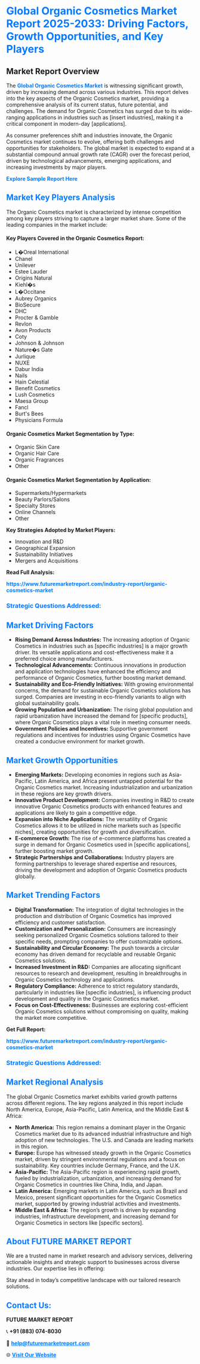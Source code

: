 <h1 style="color: #007BFF;">Global Organic Cosmetics Market Report 2025-2033: Driving Factors, Growth Opportunities, and Key Players</h1>

<section id="overview">
<h2>Market Report Overview</h2>
<p>The <a href="https://www.futuremarketreport.com/industry-report/organic-cosmetics-market" style="color: #007BFF; text-decoration: none;"><strong>Global Organic Cosmetics Market</strong></a> is witnessing significant growth, driven by increasing demand across various industries. This report delves into the key aspects of the Organic Cosmetics market, providing a comprehensive analysis of its current status, future potential, and challenges. The demand for Organic Cosmetics has surged due to its wide-ranging applications in industries such as [insert industries], making it a critical component in modern-day [applications].</p>
<p>As consumer preferences shift and industries innovate, the Organic Cosmetics market continues to evolve, offering both challenges and opportunities for stakeholders. The global market is expected to expand at a substantial compound annual growth rate (CAGR) over the forecast period, driven by technological advancements, emerging applications, and increasing investments by major players.</p>
</section>

<section id="overview">
<p><a href="https://www.futuremarketreport.com/request-sample/reportId=89368" style="color: #007BFF; text-decoration: none;"><strong>Explore Sample Report Here</strong></a></p>
</section>

<section id="key-players">
<h2 style="color: #007BFF;">Market Key Players Analysis</h2>
<p>The Organic Cosmetics market is characterized by intense competition among key players striving to capture a larger market share. Some of the leading companies in the market include:</p>
<h4>Key Players Covered in the Organic Cosmetics Report:</h4>
<ul><li>L�Oreal International</li><li>Chanel</li><li>Unilever</li><li>Estee Lauder</li><li>Origins Natural</li><li>Kiehl�s</li><li>L�Occitane</li><li>Aubrey Organics</li><li>BioSecure</li><li>DHC</li><li>Procter &amp; Gamble</li><li>Revlon</li><li>Avon Products</li><li>Coty</li><li>Johnson &amp; Johnson</li><li>Nature�s Gate</li><li>Jurlique</li><li>NUXE</li><li>Dabur India</li><li>Nails</li><li>Hain Celestial</li><li>Benefit Cosmetics</li><li>Lush Cosmetics</li><li>Maesa Group</li><li>Fancl</li><li>Burt&#039;s Bees</li><li>Physicians Formula</li></ul>
<h4>Organic Cosmetics Market Segmentation by Type:</h4>
<ul><li>Organic Skin Care</li><li>Organic Hair Care</li><li>Organic Fragrances</li><li>Other</li></ul>

<h4>Organic Cosmetics Market Segmentation by Application:</h4>
<ul><li>Supermarkets/Hypermarkets</li><li>Beauty Parlors/Salons</li><li>Specialty Stores</li><li>Online Channels</li><li>Other</li></ul>
<p><strong>Key Strategies Adopted by Market Players:</strong></p>
<ul>
<li>Innovation and R&D</li>
<li>Geographical Expansion</li>
<li>Sustainability Initiatives</li>
<li>Mergers and Acquisitions</li>
</ul>
</section>

<section>
<p><strong>Read Full Analysis: </strong></p><a href="https://www.futuremarketreport.com/industry-report/organic-cosmetics-market" style="color: #007BFF; text-decoration: none;"><strong>https://www.futuremarketreport.com/industry-report/organic-cosmetics-market</strong></a>
<h3 style="color: #007BFF;">Strategic Questions Addressed:</h3>
</section>

<section id="driving-factors">
<h2 style="color: #007BFF;">Market Driving Factors</h2>
<ul>
<li><strong>Rising Demand Across Industries:</strong> The increasing adoption of Organic Cosmetics in industries such as [specific industries] is a major growth driver. Its versatile applications and cost-effectiveness make it a preferred choice among manufacturers.</li>
<li><strong>Technological Advancements:</strong> Continuous innovations in production and application technologies have enhanced the efficiency and performance of Organic Cosmetics, further boosting market demand.</li>
<li><strong>Sustainability and Eco-Friendly Initiatives:</strong> With growing environmental concerns, the demand for sustainable Organic Cosmetics solutions has surged. Companies are investing in eco-friendly variants to align with global sustainability goals.</li>
<li><strong>Growing Population and Urbanization:</strong> The rising global population and rapid urbanization have increased the demand for [specific products], where Organic Cosmetics plays a vital role in meeting consumer needs.</li>
<li><strong>Government Policies and Incentives:</strong> Supportive government regulations and incentives for industries using Organic Cosmetics have created a conducive environment for market growth.</li>
</ul>
</section>

<section id="growth-opportunities">
<h2 style="color: #007BFF;">Market Growth Opportunities</h2>
<ul>
<li><strong>Emerging Markets:</strong> Developing economies in regions such as Asia-Pacific, Latin America, and Africa present untapped potential for the Organic Cosmetics market. Increasing industrialization and urbanization in these regions are key growth drivers.</li>
<li><strong>Innovative Product Development:</strong> Companies investing in R&D to create innovative Organic Cosmetics products with enhanced features and applications are likely to gain a competitive edge.</li>
<li><strong>Expansion into Niche Applications:</strong> The versatility of Organic Cosmetics allows it to be utilized in niche markets such as [specific niches], creating opportunities for growth and diversification.</li>
<li><strong>E-commerce Growth:</strong> The rise of e-commerce platforms has created a surge in demand for Organic Cosmetics used in [specific applications], further boosting market growth.</li>
<li><strong>Strategic Partnerships and Collaborations:</strong> Industry players are forming partnerships to leverage shared expertise and resources, driving the development and adoption of Organic Cosmetics products globally.</li>
</ul>
</section>

<section id="trending-factors">
<h2 style="color: #007BFF;">Market Trending Factors</h2>
<ul>
<li><strong>Digital Transformation:</strong> The integration of digital technologies in the production and distribution of Organic Cosmetics has improved efficiency and customer satisfaction.</li>
<li><strong>Customization and Personalization:</strong> Consumers are increasingly seeking personalized Organic Cosmetics solutions tailored to their specific needs, prompting companies to offer customizable options.</li>
<li><strong>Sustainability and Circular Economy:</strong> The push towards a circular economy has driven demand for recyclable and reusable Organic Cosmetics solutions.</li>
<li><strong>Increased Investment in R&D:</strong> Companies are allocating significant resources to research and development, resulting in breakthroughs in Organic Cosmetics technology and applications.</li>
<li><strong>Regulatory Compliance:</strong> Adherence to strict regulatory standards, particularly in industries like [specific industries], is influencing product development and quality in the Organic Cosmetics market.</li>
<li><strong>Focus on Cost-Effectiveness:</strong> Businesses are exploring cost-efficient Organic Cosmetics solutions without compromising on quality, making the market more competitive.</li>
</ul>
</section>

<section>
<p><strong>Get Full Report: </strong></p><a href="https://www.futuremarketreport.com/industry-report/organic-cosmetics-market" style="color: #007BFF; text-decoration: none;"><strong>https://www.futuremarketreport.com/industry-report/organic-cosmetics-market</strong></a>
<h3 style="color: #007BFF;">Strategic Questions Addressed:</h3>
</section>


<section id="regional-analysis">
<h2 style="color: #007BFF;">Market Regional Analysis</h2>
<p>The global Organic Cosmetics market exhibits varied growth patterns across different regions. The key regions analyzed in this report include North America, Europe, Asia-Pacific, Latin America, and the Middle East & Africa:</p>
<ul>
<li><strong>North America:</strong> This region remains a dominant player in the Organic Cosmetics market due to its advanced industrial infrastructure and high adoption of new technologies. The U.S. and Canada are leading markets in this region.</li>
<li><strong>Europe:</strong> Europe has witnessed steady growth in the Organic Cosmetics market, driven by stringent environmental regulations and a focus on sustainability. Key countries include Germany, France, and the U.K.</li>
<li><strong>Asia-Pacific:</strong> The Asia-Pacific region is experiencing rapid growth, fueled by industrialization, urbanization, and increasing demand for Organic Cosmetics in countries like China, India, and Japan.</li>
<li><strong>Latin America:</strong> Emerging markets in Latin America, such as Brazil and Mexico, present significant opportunities for the Organic Cosmetics market, supported by growing industrial activities and investments.</li>
<li><strong>Middle East & Africa:</strong> The region’s growth is driven by expanding industries, infrastructure development, and increasing demand for Organic Cosmetics in sectors like [specific sectors].</li>
</ul>
</section>

<footer>
<h2 style="color: #007BFF;">About FUTURE MARKET REPORT</h2>
<p>We are a trusted name in market research and advisory services, delivering actionable insights and strategic support to businesses across diverse industries. Our expertise lies in offering:</p>

<p>Stay ahead in today’s competitive landscape with our tailored research solutions.</p>

<h2 style="color: #007BFF;">Contact Us:</h2>
<p><strong>FUTURE MARKET REPORT</strong></p>
<p>📞 <strong>+91 (883) 074-8030</strong></p>
<p>📧 <strong><a href="mailto:help@futuremarketreport.com" style="color: #007BFF;">help@futuremarketreport.com</a></strong></p>
<p>🌐 <strong><a href="https://www.futuremarketreport.com/" style="color: #007BFF;">Visit Our Website</a></strong></p>
</footer>